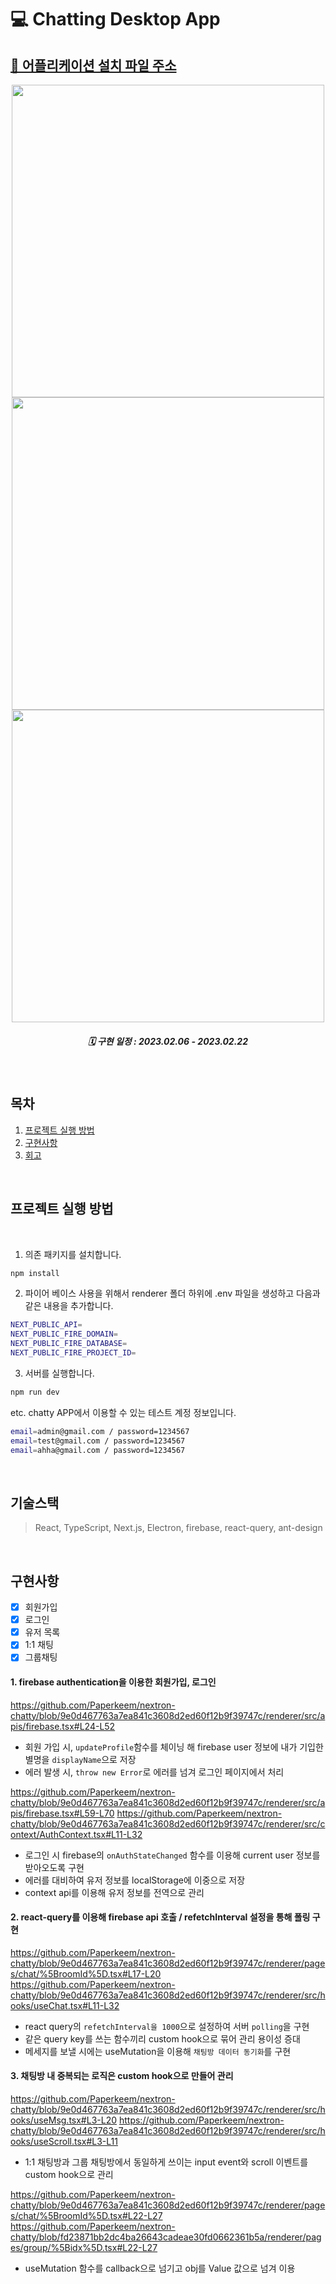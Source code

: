 # 💻 Chatting Desktop App
## [📌 어플리케이션 설치 파일 주소](https://drive.google.com/file/d/18x0_UbnMEXArY6vtA2_knRuqfL19Kxu8/view?usp=sharing)

<div align="center">
   <img width="500px" src="https://user-images.githubusercontent.com/107424974/217604421-2cdf8c7b-5e12-4f46-877b-951068988226.gif"/>
   <br />
   <img width="500px" src="https://user-images.githubusercontent.com/107424974/217604436-a235bf68-b29f-4b46-a974-f1a8e75d01aa.gif"/>
   <br />
   <img width="500px" src="https://user-images.githubusercontent.com/107424974/217604655-c7f347ab-51b4-4bd0-bf91-ac91365287b9.gif"/>
<br />

##### 🗓 구현 일정 : 2023.02.06 - 2023.02.22
  
</div>

</br>

## 목차

1. [프로젝트 실행 방법](#프로젝트-실행-방법)
2. [구현사항](#구현사항)
3. [회고](#회고)

</br>

## 프로젝트 실행 방법

<br>

1. 의존 패키지를 설치합니다.
```bash
npm install
```

2. 파이어 베이스 사용을 위해서 renderer 폴더 하위에 .env 파일을 생성하고 다음과 같은 내용을 추가합니다.
```bash
NEXT_PUBLIC_API=
NEXT_PUBLIC_FIRE_DOMAIN=
NEXT_PUBLIC_FIRE_DATABASE=
NEXT_PUBLIC_FIRE_PROJECT_ID=
```

3. 서버를 실행합니다.
```bash
npm run dev
```

etc. chatty APP에서 이용할 수 있는 테스트 계정 정보입니다.
```bash
email=admin@gmail.com / password=1234567
email=test@gmail.com / password=1234567
email=ahha@gmail.com / password=1234567
```

<br>

## 기술스택

> React, TypeScript, Next.js, Electron, firebase, react-query, ant-design

<br>


## 구현사항

- [x] 회원가입
  <br />
- [x] 로그인
  <br />
- [x] 유저 목록
  <br />
- [x] 1:1 채팅
  <br />
- [x] 그룹채팅
  <br />

#### 1. firebase authentication을 이용한 회원가입, 로그인

https://github.com/Paperkeem/nextron-chatty/blob/9e0d467763a7ea841c3608d2ed60f12b9f39747c/renderer/src/apis/firebase.tsx#L24-L52

- 회원 가입 시, `updateProfile`함수를 체이닝 해 firebase user 정보에 내가 기입한 별명을 `displayName`으로 저장
- 에러 발생 시, `throw new Error`로 에러를 넘겨 로그인 페이지에서 처리

https://github.com/Paperkeem/nextron-chatty/blob/9e0d467763a7ea841c3608d2ed60f12b9f39747c/renderer/src/apis/firebase.tsx#L59-L70
https://github.com/Paperkeem/nextron-chatty/blob/9e0d467763a7ea841c3608d2ed60f12b9f39747c/renderer/src/context/AuthContext.tsx#L11-L32

- 로그인 시 firebase의 `onAuthStateChanged` 함수를 이용해 current user 정보를 받아오도록 구현
- 에러를 대비하여 유저 정보를 localStorage에 이중으로 저장
- context api를 이용해 유저 정보를 전역으로 관리

#### 2. react-query를 이용해 firebase api 호출 / refetchInterval 설정을 통해 폴링 구현

https://github.com/Paperkeem/nextron-chatty/blob/9e0d467763a7ea841c3608d2ed60f12b9f39747c/renderer/pages/chat/%5BroomId%5D.tsx#L17-L20
https://github.com/Paperkeem/nextron-chatty/blob/9e0d467763a7ea841c3608d2ed60f12b9f39747c/renderer/src/hooks/useChat.tsx#L11-L32

- react query의 `refetchInterval을 1000`으로 설정하여 서버 `polling`을 구현
- 같은 query key를 쓰는 함수끼리 custom hook으로 묶어 관리 용이성 증대
- 메세지를 보낼 시에는 useMutation을 이용해 `채팅방 데이터 동기화`를 구현

#### 3. 채팅방 내 중복되는 로직은 custom hook으로 만들어 관리 

https://github.com/Paperkeem/nextron-chatty/blob/9e0d467763a7ea841c3608d2ed60f12b9f39747c/renderer/src/hooks/useMsg.tsx#L3-L20
https://github.com/Paperkeem/nextron-chatty/blob/9e0d467763a7ea841c3608d2ed60f12b9f39747c/renderer/src/hooks/useScroll.tsx#L3-L11

- 1:1 채팅방과 그룹 채팅방에서 동일하게 쓰이는 input event와 scroll 이벤트를 custom hook으로 관리

https://github.com/Paperkeem/nextron-chatty/blob/9e0d467763a7ea841c3608d2ed60f12b9f39747c/renderer/pages/chat/%5BroomId%5D.tsx#L22-L27
https://github.com/Paperkeem/nextron-chatty/blob/fd23871bb2dc4ba26643cadeae30fd0662361b5a/renderer/pages/group/%5Bidx%5D.tsx#L22-L27

- useMutation 함수를 callback으로 넘기고 obj를 Value 값으로 넘겨 이용

